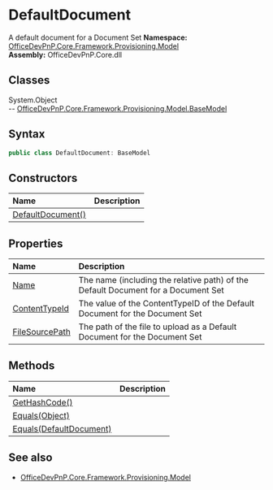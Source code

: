 # DefaultDocument
A default document for a Document Set
**Namespace:** [OfficeDevPnP.Core.Framework.Provisioning.Model](OfficeDevPnP.Core.Framework.Provisioning.Model.md)  
**Assembly:** OfficeDevPnP.Core.dll  
## Classes
System.Object  
-- [OfficeDevPnP.Core.Framework.Provisioning.Model.BaseModel](OfficeDevPnP.Core.Framework.Provisioning.Model.BaseModel.md)
## Syntax
```C#
public class DefaultDocument: BaseModel
```
## Constructors
|**Name**|**Description**|
|:-----|:-----|
| [DefaultDocument()](DefaultDocumentconstructor1details.md) | 
## Properties
|**Name**|**Description**|
|:-----|:-----|
| [Name](DefaultDocument.Name.md) | The name (including the relative path) of the Default Document for a Document Set
| [ContentTypeId](DefaultDocument.ContentTypeId.md) | The value of the ContentTypeID of the Default Document for the Document Set
| [FileSourcePath](DefaultDocument.FileSourcePath.md) | The path of the file to upload as a Default Document for the Document Set
## Methods
|**Name**|**Description**|
|:-----|:-----|
| [GetHashCode()](DefaultDocumentGetHashCode.md) | 
| [Equals(Object)](DefaultDocumentEqualsObject.md) | 
| [Equals(DefaultDocument)](DefaultDocumentEqualsDefaultDocument.md) | 
## See also
- [OfficeDevPnP.Core.Framework.Provisioning.Model](OfficeDevPnP.Core.Framework.Provisioning.Model.md)
